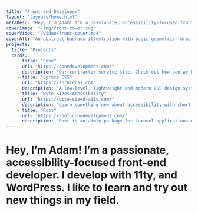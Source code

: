 ```yaml
---
title: "Front-end Developer"
layout: "layouts/home.html"
metaDesc: "Hey, I’m Adam! I’m a passionate, accessibility-focused front-end developer. I develop with 11ty, and WordPress. I like to learn and try out new things in my field."
coverImage: "/img/front-cover.svg"
coverVideo: "/video/front-cover.mp4"
coverAlt: "An abstract bauhaus illustration with basic geometric formations."
projects:
  title: "Projects"
  cards:
    - title: "Cone"
      url: "https://conedevelopment.com/"
      description: "Our contractor service site. Check out how can we help you to develop your next web-based project."
    - title: "Spruce CSS"
      url: "https://sprucecss.com"
      description: "A low-level, lightweight and modern CSS design system, authoring tool built on Sass."
    - title: "Byte-Sizes Acessibility"
      url: "https://bite-sized-a11y.com/"
      description: "Learn something new about accessibility with short and solid articles (less than 150 words)."
    - title: "Root"
      url: "https://root.conedevelopment.com/"
      description: "Root is an admin package for Laravel applications with extension support."
---
```


# Hey, I’m Adam! **I’m a passionate, accessibility-focused front-end developer.** I develop with 11ty, and WordPress. I like to learn and try out new things in my field.
